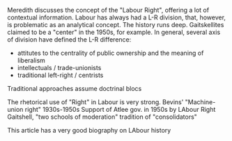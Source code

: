 Meredith discusses the concept of the "Labour Right", offering a lot of contextual information. Labour has always had a L-R division, that, however, is problematic as an analytical concept. The history runs deep. Gaitskellites claimed to be a "center" in the 1950s, for example. In general, several axis of division have defined the L-R difference:
- attitutes to the centrality of public ownership and the meaning of liberalism
- intellectuals / trade-unionists
- traditional left-right / centrists

Traditional approaches assume doctrinal blocs

The rhetorical use of "Right" in Labour is very strong. 
Bevins' "Machine-union right" 1930s-1950s
Support of Atlee gov. in 1950s by LAbour Right
Gaitshell, "two schools of moderation"
tradition of "consolidators"

This article has a very good biography on LAbour history